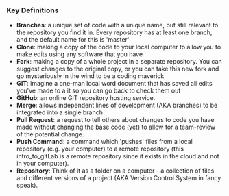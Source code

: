 ### Key Definitions
- **Branches**: a unique set of code with a unique name, but still relevant to the repository you find it in. Every repository has at least one branch, and the default name for this is 'master'
- **Clone**: making a copy of the code to your local computer to allow you to make edits using any software that you have
- **Fork**: making a copy of a whole project in a separate repository. You can suggest changes to the original copy, or you can take this new fork and go mysteriously in the wind to be a coding maverick
- **GIT**: imagine a one-man local word document that has saved all edits you've made to a it so you can go back to check them out
- **GitHub**: an online GIT repository hosting service.
- **Merge**: allows independent lines of development (AKA branches) to be integrated into a single branch
- **Pull Request**: a request to tell others about changes to code you have made without changing the base code (yet) to allow for a team-review of the potential change.
- **Push Command**: a command which 'pushes' files from a local repository (e.g. your computer) to a remote repository (this intro_to_gitLab is a remote repository since it exists in the cloud and not in your computer).
- **Repository**: Think of it as a folder on a computer - a collection of files and different versions of a project (AKA Version Control System in fancy speak).
